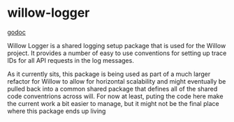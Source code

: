 # willow-logger
[godoc](https://pkg.go.dev/github.com/DanLavine/willow-logger)

Willow Logger is a shared logging setup package that is used for the Willow project.
It provides a number of easy to use conventions for setting up trace IDs for all API
requests in the log messages.

As it currently sits, this package is being used as part of a much larger refactor for Willow
to allow for horizontal scalability and might eventually be pulled back into a common shared package
that defines all of the shared code conventrions across will. For now at least, puting the code here
make the current work a bit easier to manage, but it might not be the final place where this package
ends up living